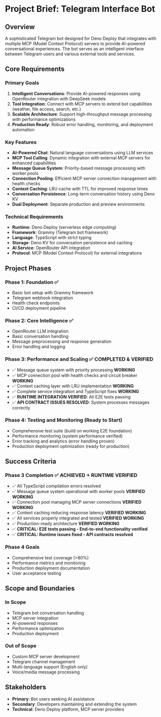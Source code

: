 # Project Brief: Telegram Interface Bot

## Overview

A sophisticated Telegram bot designed for Deno Deploy that integrates with multiple MCP (Model Context Protocol) servers to provide AI-powered conversational experiences. The bot serves as an intelligent interface between Telegram users and various external tools and services.

## Core Requirements

### Primary Goals
1. **Intelligent Conversations**: Provide AI-powered responses using OpenRouter integration with DeepSeek models
2. **Tool Integration**: Connect with MCP servers to extend bot capabilities (weather, file access, search, etc.)
3. **Scalable Architecture**: Support high-throughput message processing with performance optimizations
4. **Production Ready**: Robust error handling, monitoring, and deployment automation

### Key Features
- **AI-Powered Chat**: Natural language conversations using LLM services
- **MCP Tool Calling**: Dynamic integration with external MCP servers for enhanced capabilities
- **Message Queue System**: Priority-based message processing with worker pools
- **Connection Pooling**: Efficient MCP server connection management with health checks
- **Context Caching**: LRU cache with TTL for improved response times
- **Conversation Persistence**: Long-term conversation history using Deno KV
- **Dual Deployment**: Separate production and preview environments

### Technical Requirements
- **Runtime**: Deno Deploy (serverless edge computing)
- **Framework**: Grammy (Telegram bot framework)
- **Language**: TypeScript with strict typing
- **Storage**: Deno KV for conversation persistence and caching
- **AI Service**: OpenRouter API integration
- **Protocol**: MCP (Model Context Protocol) for external integrations

## Project Phases

### Phase 1: Foundation ✅
- Basic bot setup with Grammy framework
- Telegram webhook integration
- Health check endpoints
- CI/CD deployment pipeline

### Phase 2: Core Intelligence ✅
- OpenRouter LLM integration
- Basic conversation handling
- Message preprocessing and response generation
- Error handling and logging

### Phase 3: Performance and Scaling ✅ COMPLETED & VERIFIED
- ✅ Message queue system with priority processing **WORKING**
- ✅ MCP connection pool with health checks and circuit breaker **WORKING**
- ✅ Context caching layer with LRU implementation **WORKING**
- ✅ Complete service integration and TypeScript fixes **WORKING**
- ✅ **RUNTIME INTEGRATION VERIFIED**: All E2E tests passing
- ✅ **API CONTRACT ISSUES RESOLVED**: System processes messages correctly

### Phase 4: Testing and Monitoring (Ready to Start)
- Comprehensive test suite (build on working E2E foundation)
- Performance monitoring (system performance verified)
- Error tracking and analytics (error handling proven)
- Production deployment optimization (ready for production)

## Success Criteria

### Phase 3 Completion ✅ ACHIEVED + RUNTIME VERIFIED
- ✅ All TypeScript compilation errors resolved
- ✅ Message queue system operational with worker pools **VERIFIED WORKING**
- ✅ Connection pool managing MCP server connections **VERIFIED WORKING**
- ✅ Context caching reducing response latency **VERIFIED WORKING**
- ✅ All services properly integrated and tested **VERIFIED WORKING**
- ✅ Production-ready architecture **VERIFIED WORKING**
- ✅ **CRITICAL: E2E tests passing - End-to-end functionality verified**
- ✅ **CRITICAL: Runtime issues fixed - API contracts resolved**

### Phase 4 Goals
- Comprehensive test coverage (>80%)
- Performance metrics and monitoring
- Production deployment documentation
- User acceptance testing

## Scope and Boundaries

### In Scope
- Telegram bot conversation handling
- MCP server integration
- AI-powered responses
- Performance optimization
- Production deployment

### Out of Scope
- Custom MCP server development
- Telegram channel management
- Multi-language support (English only)
- Voice/media message processing

## Stakeholders
- **Primary**: Bot users seeking AI assistance
- **Secondary**: Developers maintaining and extending the system
- **Technical**: Deno Deploy platform, MCP server providers